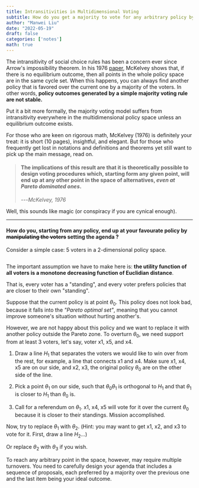 ```yaml
---
title: Intransitivities in Multidimensional Voting
subtitle: How do you get a majority to vote for any arbitrary policy by agenda setting?
author: "Manwei Liu"
date: "2022-05-19"
draft: false
categories: ['notes']
math: true
---
```


The intransitivity of social choice rules has been a concern ever since Arrow's impossibility theorem. In his 1976 [paper](https://www.sciencedirect.com/science/article/abs/pii/0022053176900405), McKelvey shows that, if there is no equilibrium outcome, then all points in the whole policy space are in the same cycle set. When this happens, you can always find another policy that is favored over the current one by a majority of the voters. In other words, **policy outcomes generated by a simple majority voting rule are not stable.**

Put it a bit more formally, the majority voting model suffers from intransitivity everywhere in the multidimensional policy space unless an equilibrium outcome exists.

For those who are keen on rigorous math, McKelvey (1976) is definitely your treat: it is short (10 pages), insightful, and elegant. But for those who frequently get lost in notations and definitions and theorems yet still want to pick up the main message, read on. 

> #### The implications of this result are that it is theoretically possible to design voting procedures which, starting form any given point, will end up at any other point in the space of alternatives, *even at Pareto dominated ones*.
>
> ---_McKelvey, 1976_

Well, this sounds like magic (or conspiracy if you are cynical enough).

---
#### How do you, starting from any policy, end up at your favourate policy by ~~manipulating the voters~~ setting the agenda ?

Consider a simple case: 5 voters in a 2-dimensional policy space.

![]()

The important assumption we have to make here is: **the utility function of all voters is a monotone decreasing function of Euclidian distance**.

That is, every voter has a "standing", and every voter prefers policies that are closer to their own "standing".

Suppose that the current policy is at point $\theta_0$. This policy does not look bad, because it falls into the *"Pareto optimal set"*, meaning that you cannot improve someone's situation without hurting another's.

However, we are not happy about this policy and we want to replace it with another policy outside the Pareto zone. To overturn $\theta_0$, we need support from at least 3 voters, let's say, voter x1, x5, and x4.

1. Draw a line $H_1$ that separates the voters we would like to win over from the rest, for example, a line that connects x1 and x4. Make sure x1, x4, x5 are on our side, and x2, x3, the original policy $\theta_0$ are on the other side of the line. 

2. Pick a point $\theta_1$ on our side, such that $\theta_0 \theta_1$ is orthogonal to $H_1$ and that $\theta_1$ is closer to $H_1$ than $\theta_0$ is.

3. Call for a referendum on $\theta_1$. x1, x4, x5 will vote for it over the current $\theta_0$ because it is closer to their standings. Mission accomplished.

Now, try to replace $\theta_1$ with $\theta_2$.
(Hint: you may want to get x1, x2, and x3 to vote for it. First, draw a line $H_2$...)

Or replace $\theta_2$ with $\theta_3$ if you wish. 

To reach any arbitrary point in the space, however, may require multiple turnovers. You need to carefully design your agenda that includes a sequence of proposals, each preferred by a majority over the previous one and the last item being your ideal outcome.
